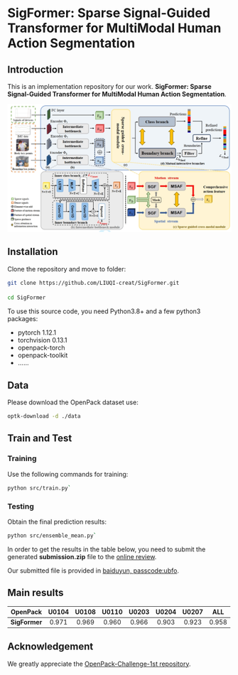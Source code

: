 # SigFormer: Sparse Signal-Guided Transformer for MultiModal Human Action Segmentation

## Introduction
This is an implementation repository for our work.
**SigFormer: Sparse Signal-Guided Transformer for MultiModal Human Action Segmentation**.

![](https://github.com/LIUQI-creat/SigFormer/blob/master/img/framework.png)

## Installation
Clone the repository and move to folder:
```bash
git clone https://github.com/LIUQI-creat/SigFormer.git

cd SigFormer
```

To use this source code, you need Python3.8+ and a few python3 packages:
- pytorch 1.12.1
- torchvision 0.13.1
- openpack-torch
- openpack-toolkit
- ......

## Data
Please download the OpenPack dataset use:

```bash
optk-download -d ./data
```

## Train and Test
### Training
Use the following commands for training:

```bash
python src/train.py`
```

### Testing
Obtain the final prediction results:

```bash
python src/ensemble_mean.py`
```

In order to get the results in the table below, you need to submit the generated **submission.zip** file to the [online review](https://codalab.lisn.upsaclay.fr/competitions/9904?secret_key=8e28481e-5fcd-4394-8a19-6a61099017d4#participate).

Our submitted file is provided in [baiduyun, passcode:ubfo](https://pan.baidu.com/s/1rEhY-KX2OVShseJeek12bw?pwd=ubfo).

## Main results
| **OpenPack**  | U0104 | U0108 | U0110 | U0203 | U0204 | U0207 | ALL |
| ---- |:-------------:| :-----:|:-----:|:-----:|:-----:|:-----:|:-----:|
| **SigFormer** | 0.971 | 0.969 | 0.960 | 0.966 | 0.903 | 0.923 | 0.958 |

## Acknowledgement
We greatly appreciate the [OpenPack-Challenge-1st repository](https://github.com/uchiyama33/OpenPack-Challenge-1st).
